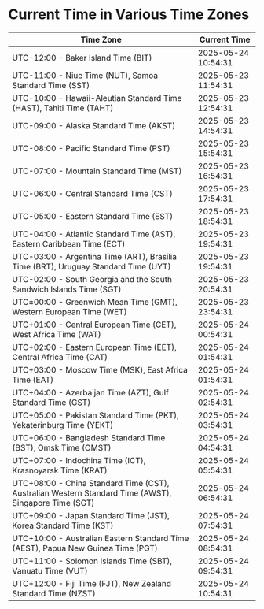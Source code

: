 # Current Time in Various Time Zones

| Time Zone | Current Time |
|-----------|--------------|
| UTC-12:00 - Baker Island Time (BIT) | 2025-05-24 10:54:31 |
| UTC-11:00 - Niue Time (NUT), Samoa Standard Time (SST) | 2025-05-23 11:54:31 |
| UTC-10:00 - Hawaii-Aleutian Standard Time (HAST), Tahiti Time (TAHT) | 2025-05-23 12:54:31 |
| UTC-09:00 - Alaska Standard Time (AKST) | 2025-05-23 14:54:31 |
| UTC-08:00 - Pacific Standard Time (PST) | 2025-05-23 15:54:31 |
| UTC-07:00 - Mountain Standard Time (MST) | 2025-05-23 16:54:31 |
| UTC-06:00 - Central Standard Time (CST) | 2025-05-23 17:54:31 |
| UTC-05:00 - Eastern Standard Time (EST) | 2025-05-23 18:54:31 |
| UTC-04:00 - Atlantic Standard Time (AST), Eastern Caribbean Time (ECT) | 2025-05-23 19:54:31 |
| UTC-03:00 - Argentina Time (ART), Brasília Time (BRT), Uruguay Standard Time (UYT) | 2025-05-23 19:54:31 |
| UTC-02:00 - South Georgia and the South Sandwich Islands Time (SGT) | 2025-05-23 20:54:31 |
| UTC±00:00 - Greenwich Mean Time (GMT), Western European Time (WET) | 2025-05-23 23:54:31 |
| UTC+01:00 - Central European Time (CET), West Africa Time (WAT) | 2025-05-24 00:54:31 |
| UTC+02:00 - Eastern European Time (EET), Central Africa Time (CAT) | 2025-05-24 01:54:31 |
| UTC+03:00 - Moscow Time (MSK), East Africa Time (EAT) | 2025-05-24 01:54:31 |
| UTC+04:00 - Azerbaijan Time (AZT), Gulf Standard Time (GST) | 2025-05-24 02:54:31 |
| UTC+05:00 - Pakistan Standard Time (PKT), Yekaterinburg Time (YEKT) | 2025-05-24 03:54:31 |
| UTC+06:00 - Bangladesh Standard Time (BST), Omsk Time (OMST) | 2025-05-24 04:54:31 |
| UTC+07:00 - Indochina Time (ICT), Krasnoyarsk Time (KRAT) | 2025-05-24 05:54:31 |
| UTC+08:00 - China Standard Time (CST), Australian Western Standard Time (AWST), Singapore Time (SGT) | 2025-05-24 06:54:31 |
| UTC+09:00 - Japan Standard Time (JST), Korea Standard Time (KST) | 2025-05-24 07:54:31 |
| UTC+10:00 - Australian Eastern Standard Time (AEST), Papua New Guinea Time (PGT) | 2025-05-24 08:54:31 |
| UTC+11:00 - Solomon Islands Time (SBT), Vanuatu Time (VUT) | 2025-05-24 09:54:31 |
| UTC+12:00 - Fiji Time (FJT), New Zealand Standard Time (NZST) | 2025-05-24 10:54:31 |
